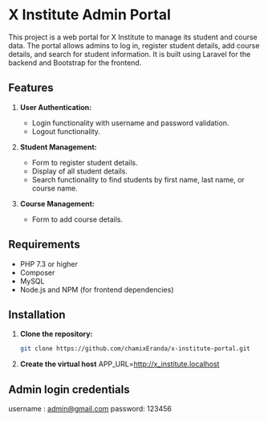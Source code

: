 # X Institute Admin Portal

This project is a web portal for X Institute to manage its student and course data. The portal allows admins to log in, register student details, add course details, and search for student information. It is built using Laravel for the backend and Bootstrap for the frontend.

## Features

1. **User Authentication:**
   - Login functionality with username and password validation.
   - Logout functionality.

2. **Student Management:**
   - Form to register student details.
   - Display of all student details.
   - Search functionality to find students by first name, last name, or course name.

3. **Course Management:**
   - Form to add course details.

## Requirements

- PHP 7.3 or higher
- Composer
- MySQL
- Node.js and NPM (for frontend dependencies)

## Installation

1. **Clone the repository:**
   ```bash
   git clone https://github.com/chamixEranda/x-institute-portal.git

2. **Create the virtual host**
   APP_URL=http://x_institute.localhost

## Admin login credentials ##
username : admin@gmail.com
password: 123456